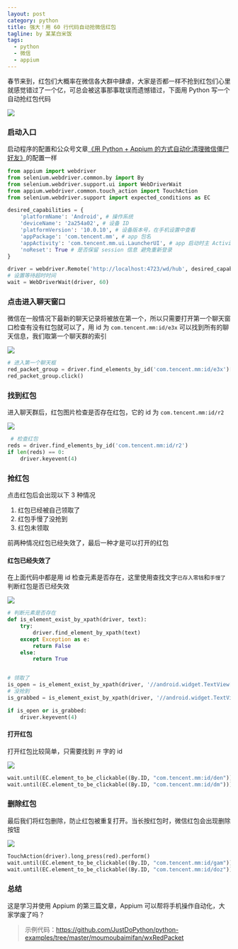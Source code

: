 ```yaml
---
layout: post
category: python
title: 强大！用 60 行代码自动抢微信红包
tagline: by 某某白米饭
tags: 
  - python
  - 微信
  - appium
---
```


春节来到，红包们大概率在微信各大群中肆虐，大家是否都一样不抢到红包们心里就感觉错过了一个亿，可总会被这事那事耽误而遗憾错过，下面用 Python 写一个自动抢红包代码
<!--more-->
![](http://www.justdopython.com/assets/images/2021/01/wxRedPacket/0.png)

### 启动入口

启动程序的配置和公众号文章[《用 Python + Appium 的方式自动化清理微信僵尸好友》](https://mp.weixin.qq.com/s/LuiyfqR5QVJyqM4t1B4Fkw)的配置一样

```python
from appium import webdriver
from selenium.webdriver.common.by import By
from selenium.webdriver.support.ui import WebDriverWait
from appium.webdriver.common.touch_action import TouchAction
from selenium.webdriver.support import expected_conditions as EC

desired_capabilities = {
    'platformName': 'Android', # 操作系统
    'deviceName': '2a254a02', # 设备 ID
    'platformVersion': '10.0.10', # 设备版本号，在手机设置中查看
    'appPackage': 'com.tencent.mm', # app 包名
    'appActivity': 'com.tencent.mm.ui.LauncherUI', # app 启动时主 Activity
    'noReset': True # 是否保留 session 信息 避免重新登录
}

driver = webdriver.Remote('http://localhost:4723/wd/hub', desired_capabilities)
# 设置等待超时时间
wait = WebDriverWait(driver, 60)
```

### 点击进入聊天窗口

微信在一般情况下最新的聊天记录将被放在第一个，所以只需要打开第一个聊天窗口检查有没有红包就可以了，用 id 为 `com.tencent.mm:id/e3x` 可以找到所有的聊天信息，我们取第一个聊天群的索引

![](http://www.justdopython.com/assets/images/2021/01/wxRedPacket/1.png)

```python
# 进入第一个聊天框
red_packet_group = driver.find_elements_by_id('com.tencent.mm:id/e3x')[0]
red_packet_group.click()
```

### 找到红包

进入聊天群后，红包图片检查是否存在红包，它的 id 为 `com.tencent.mm:id/r2`

![](http://www.justdopython.com/assets/images/2021/01/wxRedPacket/2.png)

```python
 # 检查红包
reds = driver.find_elements_by_id('com.tencent.mm:id/r2')
if len(reds) == 0:
    driver.keyevent(4)
```

### 抢红包

点击红包后会出现以下 3 种情况

1. 红包已经被自己领取了
2. 红包手慢了没抢到
3. 红包未领取

前两种情况红包已经失效了，最后一种才是可以打开的红包

#### 红包已经失效了

在上面代码中都是用 id 检查元素是否存在，这里使用查找文字`已存入零钱`和`手慢了`判断红包是否已经失效

![](http://www.justdopython.com/assets/images/2021/01/wxRedPacket/3.png)

```python
# 判断元素是否存在
def is_element_exist_by_xpath(driver, text):
    try:
        driver.find_element_by_xpath(text)
    except Exception as e:
        return False
    else:
        return True


# 领取了
is_open = is_element_exist_by_xpath(driver, '//android.widget.TextView[contains(@text, "已存入零钱")]')
# 没抢到
is_grabbed = is_element_exist_by_xpath(driver, '//android.widget.TextView[contains(@text, "手慢了")]')

if is_open or is_grabbed:
    driver.keyevent(4)
```

#### 打开红包

打开红包比较简单，只需要找到 `开` 字的 id

![](http://www.justdopython.com/assets/images/2021/01/wxRedPacket/4.png)

```python
wait.until(EC.element_to_be_clickable((By.ID, "com.tencent.mm:id/den"))).click()
wait.until(EC.element_to_be_clickable((By.ID, "com.tencent.mm:id/dm"))).click()
```

### 删除红包

最后我们将红包删除，防止红包被重复打开。当长按红包时，微信红包会出现删除按钮

![](http://www.justdopython.com/assets/images/2021/01/wxRedPacket/5.png)

```python
TouchAction(driver).long_press(red).perform()
wait.until(EC.element_to_be_clickable((By.ID, "com.tencent.mm:id/gam"))).click()
wait.until(EC.element_to_be_clickable((By.ID, "com.tencent.mm:id/doz"))).click()
```

### 总结

这是学习并使用 Appium 的第三篇文章，Appium 可以帮将手机操作自动化，大家学废了吗？

> 示例代码：<https://github.com/JustDoPython/python-examples/tree/master/moumoubaimifan/wxRedPacket>